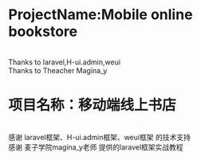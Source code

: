 ﻿# ProjectName:Mobile online bookstore
<br/>
 Thanks to laravel,H-ui.admin,weui
<br/>
 Thanks to Theacher Magina_y

#
# 项目名称：移动端线上书店
<br/>
 感谢 laravel框架、H-ui.admin框架、weui框架 的技术支持
<br/>
 感谢 麦子学院magina_y老师 提供的laravel框架实战教程